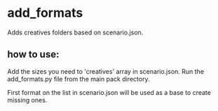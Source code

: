# add_formats
 Adds creatives folders based on scenario.json.

## how to use:
Add the sizes you need to 'creatives' array in scenario.json. Run the add_formats.py file from the main pack directory.

First format on the list in scenario.json will be used as a base to create missing ones.